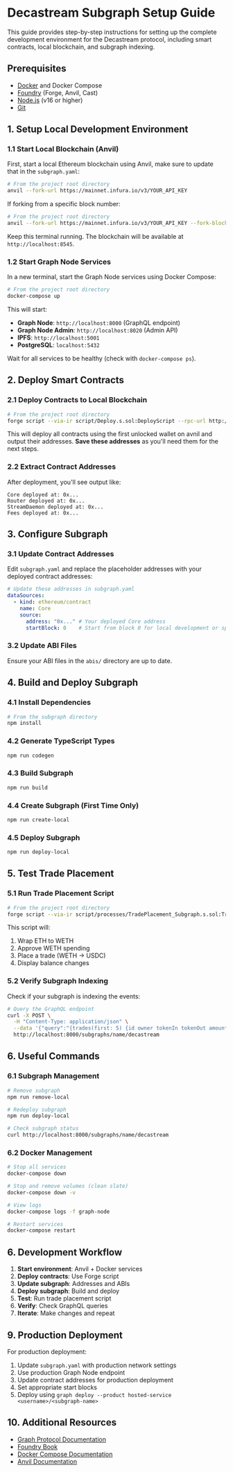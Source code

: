 # Decastream Subgraph Setup Guide

This guide provides step-by-step instructions for setting up the complete development environment for the Decastream protocol, including smart contracts, local blockchain, and subgraph indexing.

## Prerequisites

- [Docker](https://docs.docker.com/get-docker/) and Docker Compose
- [Foundry](https://getfoundry.sh/) (Forge, Anvil, Cast)
- [Node.js](https://nodejs.org/) (v16 or higher)
- [Git](https://git-scm.com/)

## 1. Setup Local Development Environment

### 1.1 Start Local Blockchain (Anvil)

First, start a local Ethereum blockchain using Anvil, make sure to update that in the `subgraph.yaml`:

```bash
# From the project root directory
anvil --fork-url https://mainnet.infura.io/v3/YOUR_API_KEY
```

If forking from a specific block number:

```bash
# From the project root directory
anvil --fork-url https://mainnet.infura.io/v3/YOUR_API_KEY --fork-block-number 22771179
```

Keep this terminal running. The blockchain will be available at `http://localhost:8545`.

### 1.2 Start Graph Node Services

In a new terminal, start the Graph Node services using Docker Compose:

```bash
# From the project root directory
docker-compose up
```

This will start:
- **Graph Node**: `http://localhost:8000` (GraphQL endpoint)
- **Graph Node Admin**: `http://localhost:8020` (Admin API)
- **IPFS**: `http://localhost:5001`
- **PostgreSQL**: `localhost:5432`

Wait for all services to be healthy (check with `docker-compose ps`).

## 2. Deploy Smart Contracts

### 2.1 Deploy Contracts to Local Blockchain

```bash
# From the project root directory
forge script --via-ir script/Deploy.s.sol:DeployScript --rpc-url http://localhost:8545 --private-key 0xac0974bec39a17e36ba4a6b4d238ff944bacb478cbed5efcae784d7bf4f2ff80 --broadcast -vvvv
```

This will deploy all contracts using the first unlocked wallet on avnil and output their addresses. **Save these addresses** as you'll need them for the next steps.

### 2.2 Extract Contract Addresses

After deployment, you'll see output like:
```
Core deployed at: 0x...
Router deployed at: 0x...
StreamDaemon deployed at: 0x...
Fees deployed at: 0x...
```

## 3. Configure Subgraph

### 3.1 Update Contract Addresses

Edit `subgraph.yaml` and replace the placeholder addresses with your deployed contract addresses:

```yaml
# Update these addresses in subgraph.yaml
dataSources:
  - kind: ethereum/contract
    name: Core
    source:
      address: "0x..." # Your deployed Core address
      startBlock: 0    # Start from block 0 for local development or specify the block you forked from
```

### 3.2 Update ABI Files

Ensure your ABI files in the `abis/` directory are up to date.

## 4. Build and Deploy Subgraph

### 4.1 Install Dependencies

```bash
# From the subgraph directory
npm install
```

### 4.2 Generate TypeScript Types

```bash
npm run codegen
```

### 4.3 Build Subgraph

```bash
npm run build
```

### 4.4 Create Subgraph (First Time Only)

```bash
npm run create-local
```

### 4.5 Deploy Subgraph

```bash
npm run deploy-local
```

## 5. Test Trade Placement

### 5.1 Run Trade Placement Script

```bash
# From the project root directory
forge script --via-ir script/processes/TradePlacement_Subgraph.s.sol:TradePlacement --rpc-url http://localhost:8545 --private-key 0xac0974bec39a17e36ba4a6b4d238ff944bacb478cbed5efcae784d7bf4f2ff80 --broadcast -vvvv
```

This script will:
1. Wrap ETH to WETH
2. Approve WETH spending
3. Place a trade (WETH → USDC)
4. Display balance changes

### 5.2 Verify Subgraph Indexing

Check if your subgraph is indexing the events:

```bash
# Query the GraphQL endpoint
curl -X POST \
  -H "Content-Type: application/json" \
  --data '{"query":"{trades(first: 5) {id owner tokenIn tokenOut amountIn}}"}' \
  http://localhost:8000/subgraphs/name/decastream
```

## 6. Useful Commands

### 6.1 Subgraph Management

```bash
# Remove subgraph
npm run remove-local

# Redeploy subgraph
npm run deploy-local

# Check subgraph status
curl http://localhost:8000/subgraphs/name/decastream
```

### 6.2 Docker Management

```bash
# Stop all services
docker-compose down

# Stop and remove volumes (clean slate)
docker-compose down -v

# View logs
docker-compose logs -f graph-node

# Restart services
docker-compose restart
```

## 6. Development Workflow

1. **Start environment**: Anvil + Docker services
2. **Deploy contracts**: Use Forge script
3. **Update subgraph**: Addresses and ABIs
4. **Deploy subgraph**: Build and deploy
5. **Test**: Run trade placement script
6. **Verify**: Check GraphQL queries
7. **Iterate**: Make changes and repeat

## 9. Production Deployment

For production deployment:

1. Update `subgraph.yaml` with production network settings
2. Use production Graph Node endpoint
3. Update contract addresses for production deployment
4. Set appropriate start blocks
5. Deploy using `graph deploy --product hosted-service <username>/<subgraph-name>`

## 10. Additional Resources

- [Graph Protocol Documentation](https://thegraph.com/docs/)
- [Foundry Book](https://book.getfoundry.sh/)
- [Docker Compose Documentation](https://docs.docker.com/compose/)
- [Anvil Documentation](https://book.getfoundry.sh/anvil/) 